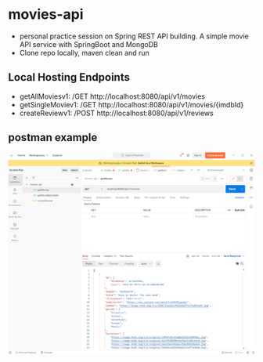 # movies-api

* personal practice session on Spring REST API building. A simple movie API service with SpringBoot and MongoDB 
* Clone repo locally, maven clean and run

## Local Hosting Endpoints 
*  getAllMoviesv1: /GET http://localhost:8080/api/v1/movies
*  getSingleMoviev1: /GET http://localhost:8080/api/v1/movies/{imdbId}
*  createReviewv1: /POST http://localhost:8080/api/v1/reviews


## postman example
<p align="center"><img src = "https://github.com/wyu6609/movies-api/blob/main/images/demo.PNG?raw=true"/></p>
